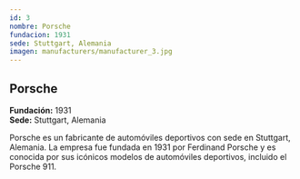 ```yaml
---
id: 3
nombre: Porsche
fundacion: 1931
sede: Stuttgart, Alemania
imagen: manufacturers/manufacturer_3.jpg
---
```




## Porsche

**Fundación:** 1931  
**Sede:** Stuttgart, Alemania

Porsche es un fabricante de automóviles deportivos con sede en Stuttgart, Alemania. La empresa fue fundada en 1931 por Ferdinand Porsche y es conocida por sus icónicos modelos de automóviles deportivos, incluido el Porsche 911.
